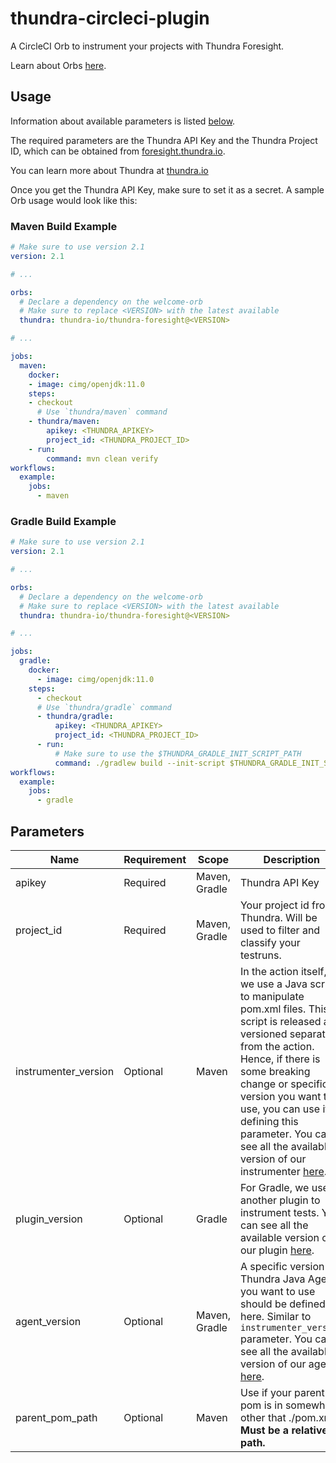 # thundra-circleci-plugin

A CircleCI Orb to instrument your projects with Thundra Foresight.

Learn about Orbs [here](https://circleci.com/orbs/).
## Usage

Information about available parameters is listed [below](#parameters).

The required parameters are the Thundra API Key and the Thundra Project ID, which can be obtained from [foresight.thundra.io](https://foresight.thundra.io/).

You can learn more about Thundra at [thundra.io](https://thundra.io)

Once you get the Thundra API Key, make sure to set it as a secret. A sample Orb usage would look like this:

### Maven Build Example

```yaml
# Make sure to use version 2.1
version: 2.1

# ...

orbs:
  # Declare a dependency on the welcome-orb
  # Make sure to replace <VERSION> with the latest available
  thundra: thundra-io/thundra-foresight@<VERSION>

# ...

jobs:
  maven:
    docker:
    - image: cimg/openjdk:11.0
    steps:
    - checkout
      # Use `thundra/maven` command
    - thundra/maven:
        apikey: <THUNDRA_APIKEY>
        project_id: <THUNDRA_PROJECT_ID>
    - run:
        command: mvn clean verify
workflows:
  example:
    jobs:
      - maven
```

### Gradle Build Example

```yaml
# Make sure to use version 2.1
version: 2.1

# ...

orbs:
  # Declare a dependency on the welcome-orb
  # Make sure to replace <VERSION> with the latest available
  thundra: thundra-io/thundra-foresight@<VERSION>

# ...

jobs:
  gradle:
    docker:
      - image: cimg/openjdk:11.0
    steps:
      - checkout
      # Use `thundra/gradle` command
      - thundra/gradle:
          apikey: <THUNDRA_APIKEY>
          project_id: <THUNDRA_PROJECT_ID>
      - run:
          # Make sure to use the $THUNDRA_GRADLE_INIT_SCRIPT_PATH
          command: ./gradlew build --init-script $THUNDRA_GRADLE_INIT_SCRIPT_PATH
workflows:
  example:
    jobs:
      - gradle
```

## Parameters

| Name                  | Requirement       | Scope         | Description
| ---                   | ---               | ---           | ---
| apikey                | Required          | Maven, Gradle | Thundra API Key
| project_id            | Required          | Maven, Gradle | Your project id from Thundra. Will be used to filter and classify your testruns.
| instrumenter_version  | Optional          | Maven         | In the action itself, we use a Java script to manipulate pom.xml files. This script is released and versioned separately from the action. Hence, if there is some breaking change or specific version you want to use, you can use it by defining this parameter. You can see all the available version of our instrumenter [here](https://search.maven.org/artifact/io.thundra.plugin/thundra-agent-maven-test-instrumentation).
| plugin_version        | Optional          | Gradle         | For Gradle, we use another plugin to instrument tests. You can see all the available version of our plugin [here](https://search.maven.org/artifact/io.thundra.plugin/thundra-gradle-test-plugin).
| agent_version         | Optional          | Maven, Gradle  | A specific version Thundra Java Agent you want to use should be defined here. Similar to `instrumenter_version` parameter. You can see all the available version of our agent [here](https://repo.thundra.io/service/local/repositories/thundra-releases/content/io/thundra/agent/thundra-agent-bootstrap/maven-metadata.xml).
| parent_pom_path       | Optional          | Maven          | Use if your parent pom is in somewhere other that ./pom.xml. **Must be a relative path.**

